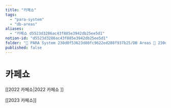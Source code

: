 ```yaml
---
title: "카페쇼"
tags:
  - "para-system"
  - "db-areas"
aliases:
  - "카페쇼 d5523d3286ac43f885e3942db25ee5d1"
notion-id: "d5523d3286ac43f885e3942db25ee5d1"
folder: "🚀 PARA System 230d0f53623d80fc9622ed288f937b25/DB Areas 🔲 230d0f53623d812fa0e9f500c4679623/(주) 음 66e9b539f26a4b65b785de77451613c8"
published: false
---
```


# 카페쇼

[[2022 카페쇼|2022 카페쇼 ]]

[[2023 카페쇼]]
